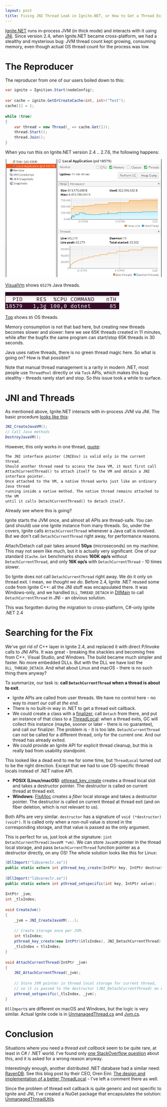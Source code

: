 ```yaml
---
layout: post
title: Fixing JNI Thread Leak in Ignite.NET, or How to Get a Thread Exit Callback in C#
---
```


[Ignite.NET](https://ignite.apache.org) runs in-process JVM (in thick mode) and interacts with it using [JNI](https://en.wikipedia.org/wiki/Java_Native_Interface). Since version 2.4, when Ignite.NET became cross-platform, we had a stealthy and mysterious bug: JVM thread count kept growing, consuming memory, even though actual OS thread count for the process was low.


# The Reproducer

The reproducer from one of our users boiled down to this:

```cs
var ignite = Ignition.Start(nodeConfig);

var cache = ignite.GetOrCreateCache<int, int>("Test");
cache[1] = 1;

while (true)
{
	var thread = new Thread(_ => cache.Get(1));
	thread.Start();
	thread.Join();
}
```

When you run this on Ignite.NET version 2.4 .. 2.7.6, the following happens:

![VisualVm](../images/jni-thread-leak.png)

[VisualVm](https://visualvm.github.io/) shows `65279` Java threads. 

![top](../images/jni-thread-leak-2.png)

[Top](https://linux.die.net/man/1/top) shows `85` OS threads.

Memory consumption is not that bad here, but creating new threads becomes slower and slower: here we see 65K threads created in 11 minutes, while after the bugfix the same program can start/stop 65K threads in 30 seconds.

Java uses native threads, there is no green thread magic here. So what is going on? How is that possible?

Note that manual thread management is a rarity in modern .NET, most people use `ThreadPool` directly or via `Task` APIs, which makes this bug stealthy - threads rarely start and stop. So this issue took a while to surface.


# JNI and Threads

As mentioned above, Ignite.NET interacts with in-process JVM via JNI. The basic procedure [looks like this](https://docs.oracle.com/javase/8/docs/technotes/guides/jni/spec/invocation.html):

```cs
JNI_CreateJavaVM();
// Call Java methods
DestroyJavaVM();
```

However, this only works in one thread, [quote](https://docs.oracle.com/javase/8/docs/technotes/guides/jni/spec/invocation.html):

```
The JNI interface pointer (JNIEnv) is valid only in the current thread.
Should another thread need to access the Java VM, it must first call
AttachCurrentThread() to attach itself to the VM and obtain a JNI interface pointer.
Once attached to the VM, a native thread works just like an ordinary Java thread
running inside a native method. The native thread remains attached to the VM
until it calls DetachCurrentThread() to detach itself.
```

Already see where this is going?

Ignite starts the JVM once, and almost all APIs are thread-safe. You can (and should) use one Ignite instance from many threads. So, under the covers, Ignite calls `AttachCurrentThread` whenever a Java call is involved. But we don't call `DetachCurrentThread` right away, for performance reasons.


Attach/Detach call pair takes around **50μs** (microseconds) on my machine. This may not seem like much, but it is actually very significant. One of our standard `ICache.Get` benchmarks shows **160K op/s** without `DetachCurrentThread`, and only **16K op/s** with `DetachCurrentThread` - 10 times slower.

So Ignite does not call `DetachCurrentThread` right away. We do it only on thread exit. I mean, *we thought we do*. Before 2.4, Ignite .NET reused some code from Ignite C++: all the JNI stuff was encapsulated there. It was Windows-only, and we handled `DLL_THREAD_DETACH` in [DllMain](https://docs.microsoft.com/en-us/windows/win32/dlls/dllmain) to call `DetachCurrentThread` in JNI - an obvious solution.

This was forgotten during the migration to cross-platform, C#-only Ignite .NET 2.4


# Searching for the Fix

We've got rid of C++ layer in Ignite 2.4, and replaced it with direct P/Invoke calls to JNI APIs. It was great - breaking the shackles and becoming free from C++, Visual Studio, and Windows. The build became much simpler and faster. No more embedded DLLs. But with the DLL we have lost the `DLL_THREAD_DETACH`. And what about Linux and macOS - there is no such thing there anyway?

To summarize, our task is: **call `DetachCurrentThread` when a thread is about to exit**.

* Ignite APIs are called from user threads. We have no control here - no way to *insert our call at the end*.
* There is no built-in way in .NET to get a thread exit callback.
* We could create a class with a [finalizer](https://docs.microsoft.com/en-us/dotnet/csharp/programming-guide/classes-and-structs/destructors), call `Detach` from there, and put an instance of that class to a [ThreadLocal<T>](https://docs.microsoft.com/en-us/dotnet/api/system.threading.threadlocal-1?view=netframework-4.8): when a thread exits, GC will collect this instance  (maybe, sooner or later - there is no guarantee), and call our finalizer. The problem is - it is too late. `DetachCurrentThread` can not be called for a different thread, only for the current one. And our thread has already exited.
* We could provide an Ignite API for explicit thread cleanup, but this is really bad from usability standpoint.

This looked like a dead end to me for some time, but `ThreadLocal` turned out to be the right direction. Except that we had to use OS-specific thread locals instead of .NET native API.

* **POSIX (Linux/macOS)**: [pthread_key_create](https://linux.die.net/man/3/pthread_key_create) creates a thread local slot and takes a destructor pointer. The destructor is called on current thread at thread exit.
* **Windows**: [FlsAlloc](https://docs.microsoft.com/en-us/windows/win32/api/fibersapi/nf-fibersapi-flsalloc) creates a *fiber* local storage and takes a destructor pointer. The destructor is called on current thread at thread exit (and on fiber deletion, which is not relevant to us).

Both APIs are very similar. `destructor` has a signature of `void (*destructor)(void*)`. It is called only when a non-null value is stored in the corresponding storage, and that value is passed as the only argument.

This is perfect for us, just look at the signature: `jint DetachCurrentThread(JavaVM *vm)`. We can store `JavaVM` pointer in the thread local storage, and pass `DetachCurrentThread` function pointer as a destructor directly, on any OS! The whole solution looks like this for Linux:

```cs
[DllImport("libcoreclr.so")]
public static extern int pthread_key_create(IntPtr key, IntPtr destructor);

[DllImport("libcoreclr.so")]
public static extern int pthread_setspecific(int key, IntPtr value);

IntPtr _jvm;
int _tlsIndex;

void CreateJvm() 
{
	_jvm = JNI_CreateJavaVM(...);

	// Create storage once per JVM.
	int tlsIndex;
	pthread_key_create(new IntPtr(&tlsIndex), JNI_DetachCurrentThread);
	_tlsIndex = tlsIndex;
}

void AttachCurrentThread(IntPtr _jvm) 
{
	JNI_AttachCurrentThread(_jvm);

	// Store JVM pointer in thread local storage for current thread,
	// so it is passed to the destructor (JNI_DetachCurrentThread) on exit.
	pthread_setspecific(_tlsIndex, _jvm);
}

```

`DllImport`s are different on macOS and Windows, but the logic is very similar. Actual Ignite code is in [UnmanagedThread.cs](https://github.com/apache/ignite/blob/master/modules/platforms/dotnet/Apache.Ignite.Core/Impl/Unmanaged/UnmanagedThread.cs) and [Jvm.cs](https://github.com/apache/ignite/blob/master/modules/platforms/dotnet/Apache.Ignite.Core/Impl/Unmanaged/Jni/Jvm.cs).


# Conclusion

Situations where you need a *thread exit callback* seem to be quite rare, at least in C# / .NET world. I've found only [one  StackOverflow question](https://stackoverflow.com/questions/1163992/calling-a-method-when-thread-terminates/58226361#58226361) about this, and it is asked for a wrong reason anyway.

Interestingly enough, another distributed .NET database had a similar need: [RavenDB](https://ravendb.net/). See this blog post by their CEO, Oren Eini: [The design and implementation of a better ThreadLocal](https://ayende.com/blog/189793-A/the-design-and-implementation-of-a-better-threadlocal-t) - I've left a comment there as well.

Since the problem of thread exit callback is quite generic and not specific to Ignite and JNI, I've created a NuGet package that encapsulates the solution: [UnmanagedThreadUtils](https://www.nuget.org/packages/UnmanagedThreadUtils/).